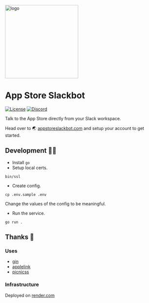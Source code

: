<img height="240" width="240" alt="logo" src="https://github.com/tramlinehq/appstore-slackbot/assets/50663/e7f61d61-20d2-4f49-8582-d60dd2775712" />

# App Store Slackbot

[![License](https://img.shields.io/badge/license-MIT-green.svg?style=flat)](https://github.com/tramlinehq/appstore-slackbot/blob/master/LICENSE)
[![Discord](https://img.shields.io/discord/974284993641725962?label=discord%20chat)](https://discord.gg/u7VwyvBV2Z)

Talk to the App Store directly from your Slack workspace.

Head over to 🌏 [appstoreslackbot.com](https://appstoreslackbot.com) and setup your account to get started.

## Development 👩‍💻

* Install `go`
* Setup local certs.

```
bin/ssl
```

* Create config.
```
cp .env.sample .env
```

Change the values of the config to be meaningful.

* Run the service.
```
go run .
```


## Thanks 🥰

### Uses
- [gin](https://github.com/gin-gonic/gin "gin")
- [applelink](https://github.com/tramlinehq/applelink "applelink") 
- [picnicss](https://picnicss.com/ "picnic-css") 

### Infrastructure 
Deployed on [render.com](https://render.com) 
